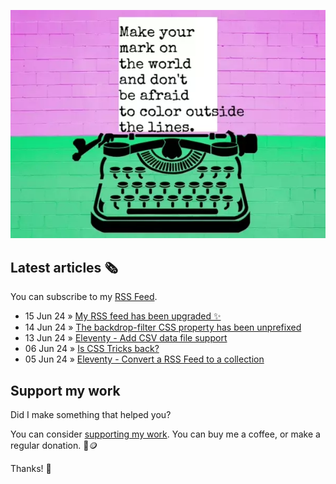 ![animated image showing a typewriter typing out the following message: leave your mark on the world and dont be afraid to color outside of the lines. The word outside goes outside of the piece of paper](img/mark-on-the-world.webp)

## Latest articles 🗞️

You can subscribe to my [RSS Feed](https://www.roboleary.net/feed.xml).

<!-- BLOG:START -->
 - 15 Jun 24 » [My RSS feed has been upgraded ✨](https://www.roboleary.net/blog/feed-update/)
 - 14 Jun 24 » [The backdrop-filter CSS property has been unprefixed](https://www.roboleary.net/blog/unprefixing-backdrop-filter/)
 - 13 Jun 24 » [Eleventy - Add CSV data file support](https://www.roboleary.net/blog/eleventy-csv/)
 - 06 Jun 24 » [Is CSS Tricks back?](https://www.roboleary.net/2024/06/06/css-tricks-back.html)
 - 05 Jun 24 » [Eleventy - Convert a RSS Feed to a collection](https://www.roboleary.net/2024/06/05/eleventy-rss-collection.html)<!-- BLOG:END -->

## Support my work

Did I make something that helped you?

You can consider [supporting my work](https://ko-fi.com/roboleary). You can buy me a coffee, or make a regular donation. 🌈🪙

Thanks! 🙏
